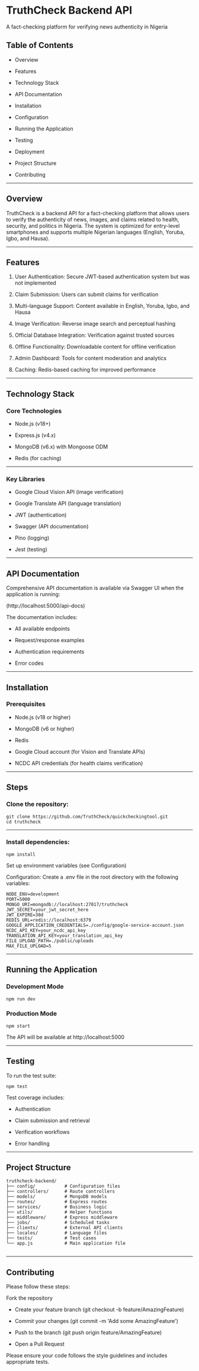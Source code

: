 # TruthCheck Backend API

A fact-checking platform for verifying news authenticity in Nigeria

## Table of Contents

- Overview

- Features

- Technology Stack

- API Documentation

- Installation

- Configuration

- Running the Application

- Testing

- Deployment

- Project Structure

- Contributing

---

## Overview

TruthCheck is a backend API for a fact-checking platform that allows users to verify the authenticity of news, images, and claims related to health, security, and politics in Nigeria. The system is optimized for entry-level smartphones and supports multiple Nigerian languages (English, Yoruba, Igbo, and Hausa).

---

## Features

1. User Authentication: Secure JWT-based authentication system but was not implemented

2. Claim Submission: Users can submit claims for verification

3. Multi-language Support: Content available in English, Yoruba, Igbo, and Hausa

4. Image Verification: Reverse image search and perceptual hashing

5. Official Database Integration: Verification against trusted sources

6. Offline Functionality: Downloadable content for offline verification

7. Admin Dashboard: Tools for content moderation and analytics

8. Caching: Redis-based caching for improved performance

---

## Technology Stack

### Core Technologies

- Node.js (v18+)

- Express.js (v4.x)

- MongoDB (v6.x) with Mongoose ODM

- Redis (for caching)

---

### Key Libraries

- Google Cloud Vision API (image verification)

- Google Translate API (language translation)

- JWT (authentication)

- Swagger (API documentation)

- Pino (logging)

- Jest (testing)

---

## API Documentation

Comprehensive API documentation is available via Swagger UI when the application is running:

(http://localhost:5000/api-docs)

The documentation includes:

- All available endpoints

- Request/response examples

- Authentication requirements

- Error codes

---

## Installation

### Prerequisites

- Node.js (v18 or higher)

- MongoDB (v6 or higher)

- Redis

- Google Cloud account (for Vision and Translate APIs)

- NCDC API credentials (for health claims verification)

---

## Steps

### Clone the repository:

```
git clone https://github.com/TruthCheck/quickcheckingtool.git
cd truthcheck

```

---

### Install dependencies:

```
npm install

```

Set up environment variables (see Configuration)

Configuration: Create a .env file in the root directory with the following variables:

```
NODE_ENV=development
PORT=5000
MONGO_URI=mongodb://localhost:27017/truthcheck
JWT_SECRET=your_jwt_secret_here
JWT_EXPIRE=30d
REDIS_URL=redis://localhost:6379
GOOGLE_APPLICATION_CREDENTIALS=./config/google-service-account.json
NCDC_API_KEY=your_ncdc_api_key
TRANSLATION_API_KEY=your_translation_api_key
FILE_UPLOAD_PATH=./public/uploads
MAX_FILE_UPLOAD=5

```

---

## Running the Application

### Development Mode

```
npm run dev

```

### Production Mode

```
npm start

```

The API will be available at http://localhost:5000

---

## Testing

To run the test suite:

```
npm test

```

Test coverage includes:

- Authentication

- Claim submission and retrieval

- Verification workflows

- Error handling

---

## Project Structure

```
truthcheck-backend/
├── config/           # Configuration files
├── controllers/      # Route controllers
├── models/           # MongoDB models
├── routes/           # Express routes
├── services/         # Business logic
├── utils/            # Helper functions
├── middleware/       # Express middleware
├── jobs/             # Scheduled tasks
├── clients/          # External API clients
├── locales/          # Language files
├── tests/            # Test cases
└── app.js            # Main application file


```

---

## Contributing

Please follow these steps:

Fork the repository

- Create your feature branch (git checkout -b feature/AmazingFeature)

- Commit your changes (git commit -m 'Add some AmazingFeature')

- Push to the branch (git push origin feature/AmazingFeature)

- Open a Pull Request

Please ensure your code follows the style guidelines and includes appropriate tests.
